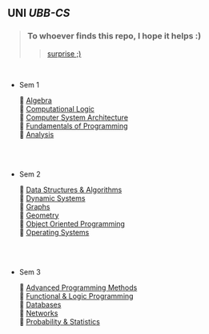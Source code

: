 ## UNI *UBB-CS* ##

> ### To whoever finds this repo, I hope it helps :) ###
>> [ surprise ;) ](https://www.youtube.com/watch?v=iik25wqIuFo)

<br />

* Sem 1<br />

	📌  [Algebra](https://github.com/917-Truta-David/UBB-CS/tree/master/sem1/algebra) <br />
	📌  [Computational Logic](https://github.com/917-Truta-David/UBB-CS/tree/master/sem1/cl) <br />
	📌  [Computer System Architecture](https://github.com/917-Truta-David/UBB-CS/tree/master/sem1/csa) <br />
	📌  [Fundamentals of Programming](https://github.com/917-Truta-David/UBB-CS/tree/master/sem1/fp) <br />
	📌  [Analysis](https://github.com/917-Truta-David/UBB-CS/tree/master/sem1/analysis) <br />

<br />
<br />

*  Sem 2<br />

	📌  [Data Structures & Algorithms](https://github.com/917-Truta-David/UBB-CS/tree/master/sem2/dsa) <br />
	📌  [Dynamic Systems](https://github.com/917-Truta-David/UBB-CS/tree/master/sem1/ds) <br />
	📌  [Graphs](https://github.com/917-Truta-David/UBB-CS/tree/master/sem1/ga) <br />
	📌  [Geometry](https://github.com/917-Truta-David/UBB-CS/tree/master/sem1/geometry) <br />
	📌  [Object Oriented Programming](https://github.com/917-Truta-David/UBB-CS/tree/master/sem1/oop) <br />
	📌  [Operating Systems](https://github.com/917-Truta-David/UBB-CS/tree/master/sem1/os) <br />

<br />
<br />

*  Sem 3<br />

	📌  [Advanced Programming Methods]() <br />
	📌  [Functional & Logic Programming]() <br />
	📌  [Databases]() <br />
	📌  [Networks]() <br />
	📌  [Probability & Statistics]() <br />

